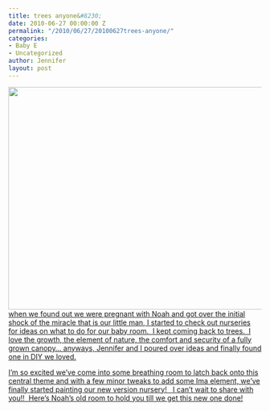 ```yaml
---
title: trees anyone&#8230;
date: 2010-06-27 00:00:00 Z
permalink: "/2010/06/27/20100627trees-anyone/"
categories:
- Baby E
- Uncategorized
author: Jennifer
layout: post
---
```


<a rel="attachment wp-att-732" href="http://static.squarespace.com/static/50db6bb3e4b015296cd43789/50dfa5b1e4b0dc6320e0b5ea/50dfa5efe4b0dc6320e0bd20/1356834287494/?format=original"><img title="treesanyone" height="442" alt="" width="590" class="alignleft size-full wp-image-732" src="http://static.squarespace.com/static/50db6bb3e4b015296cd43789/50dfa5b1e4b0dc6320e0b5ea/50dfa5b2e4b0dc6320e0b798/1277731905000/?format=original" /></a>[when we found out we were pregnant with Noah and got over the initial shock of the miracle that is our little man, I started to check out nurseries for ideas on what to do for our baby room.  I kept coming back to trees.  I love the growth, the element of nature, the comfort and security of a fully grown canopy&#8230; anyways, Jennifer and I poured over ideas and finally found one in DIY we loved.](http://www.flickr.com/photos/jenniferandJennifers_photos/425526927/sizes/l/)

[I&#8217;m so excited we&#8217;ve come into some breathing room to latch back onto this central theme and with a few minor tweaks to add some Ima element, we&#8217;ve finally started painting our new version nursery!   I can&#8217;t wait to share with you!!  Here&#8217;s Noah&#8217;s old room to hold you till we get this new one done!](http://www.flickr.com/photos/jenniferandJennifers_photos/425526927/sizes/l/)

